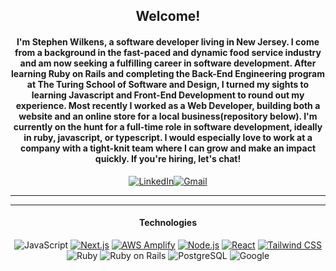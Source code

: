 <div align="center">

## Welcome! 

#### I'm Stephen Wilkens, a software developer living in New Jersey. I come from a background in the fast-paced and dynamic food service industry and am now seeking a fulfilling career in software development. After learning Ruby on Rails and completing the Back-End Engineering program at The Turing School of Software and Design, I turned my sights to learning Javascript and Front-End Development to round out my experience. Most recently I worked as a Web Developer, building both a website and an online store for a local business(repository below). I'm currently on the hunt for a full-time role in software development, ideally in ruby, javascript, or typescript. I would especially love to work at a company with a tight-knit team where I can grow and make an impact quickly. If you're hiring, let's chat!

<a href="https://www.linkedin.com/in/stephen-wilkens"><img alt="LinkedIn" src="https://img.shields.io/badge/LinkedIn-0077B5?style=for-the-badge&logo=linkedin&logoColor=white"/></a><a href="mailto:stephenwilkens@gmail.com"><img alt="Gmail" src="https://img.shields.io/badge/Gmail-D14836?style=for-the-badge&logo=gmail&logoColor=white" /></a>
***
</div>

<div align="center">

  ***
  
  #### Technologies
   ![JavaScript](https://img.shields.io/static/v1?style=for-the-badge&message=JavaScript&color=000000&logo=JavaScript&logoColor=F7DF1E&label=)
   <a href="https://nextjs.org/" rel="nofollow">![Next.js](https://img.shields.io/static/v1?style=for-the-badge&message=Next.js&color=000000&logo=Next.js&logoColor=FFFFFF&label=)</a>
   <a href="https://aws.amazon.com/amplify/?gclid=CjwKCAiA2pyuBhBKEiwApLaIOznudnvPbgcoTO5nSdRUMTXg9arMKK4EgYxVeyAG0JNfrh4IJZYlJxoCo0kQAvD_BwE&trk=66d9071f-eec2-471d-9fc0-c374dbda114d&sc_channel=ps&ef_id=CjwKCAiA2pyuBhBKEiwApLaIOznudnvPbgcoTO5nSdRUMTXg9arMKK4EgYxVeyAG0JNfrh4IJZYlJxoCo0kQAvD_BwE:G:s&s_kwcid=AL!4422!3!646025317188!e!!g!!aws%20amplify!19610918335!148058249160" rel="nofollow">![AWS Amplify](https://img.shields.io/static/v1?style=for-the-badge&message=AWS+Amplify&color=000000&logo=AWS+Amplify&logoColor=FF9900&label=)</a>
   <a href="https://nodejs.org/en" rel="nofollow">![Node.js](https://img.shields.io/static/v1?style=for-the-badge&message=Node.js&color=000000&logo=Node.js&logoColor=FFFFFF&label=)</a>
   <a href="https://react.dev/" rel="nofollow">![React](https://img.shields.io/static/v1?style=for-the-badge&message=React&color=000000&logo=React&logoColor=61DAFB&label=)</a>
   <a href="https://tailwindcss.com" rel="nofollow">![Tailwind CSS](https://img.shields.io/static/v1?style=for-the-badge&message=Tailwind+CSS&color=000000&logo=Tailwind+CSS&logoColor=06B6D4&label=)</a>
  ![Ruby](https://img.shields.io/static/v1?style=for-the-badge&message=Ruby&color=000000&logo=Ruby&logoColor=FFFFFF&label=)
  ![Ruby on Rails](https://img.shields.io/static/v1?style=for-the-badge&message=Ruby+on+Rails&color=000000&logo=Ruby+on+Rails&logoColor=FFFFFF&label=)
  ![PostgreSQL](https://img.shields.io/static/v1?style=for-the-badge&message=PostgreSQL&color=000000&logo=PostgreSQL&logoColor=FFFFFF&label=)
  ![Google](https://img.shields.io/static/v1?style=for-the-badge&message=Google&color=000000&logo=Google&logoColor=FFFFFF&label=)
</div>
